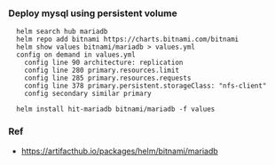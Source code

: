 ### Deploy mysql using persistent volume
```console
  helm search hub mariadb
  helm repo add bitnami https://charts.bitnami.com/bitnami
  helm show values bitnami/mariadb > values.yml
  config on demand in values.yml
    config line 90 architecture: replication
    config line 280 primary.resources.limit
    config line 285 primary.resources.requests
    config line 378 primary.persistent.storageClass: "nfs-client"
    config secondary similar primary

  helm install hit-mariadb bitnami/mariadb -f values
```
### Ref
- https://artifacthub.io/packages/helm/bitnami/mariadb